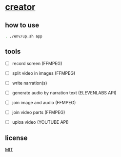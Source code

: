 # [creator]()

## how to use

```sh
. ./env/up.sh app
```

## tools

- [ ] record screen (FFMPEG)

- [ ] split video in images (FFMPEG)

- [ ] write narration(s)

- [ ] generate audio by narration text (ELEVENLABS API)

- [ ] join image and audio (FFMPEG)

- [ ] join video parts (FFMPEG)

- [ ] uploa video (YOUTUBE API)

## license

[MIT](./LICENSE)
